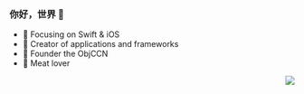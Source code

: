 ### 你好，世界 👋

- :orange_book: Focusing on Swift & iOS
- :hammer: Creator of applications and frameworks
- :ram: Founder the ObjCCN
- :meat_on_bone: Meat lover

<img align="right" src="https://github-readme-stats.vercel.app/api?username=sanshiwu&show_icons=true&icon_color=CE1D2D&text_color=718096&bg_color=ffffff&hide_title=true" />
